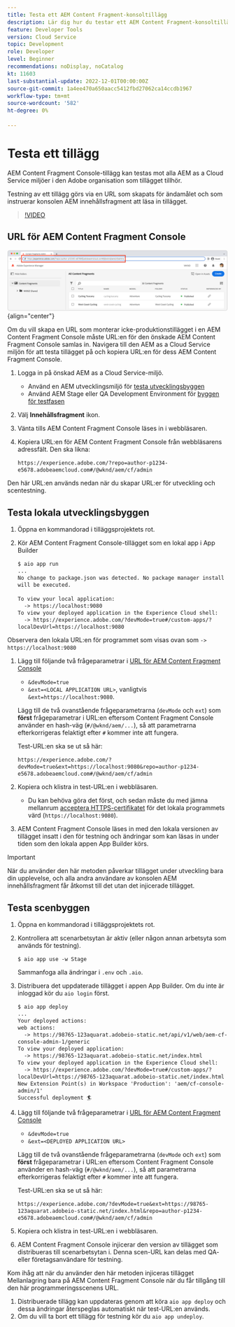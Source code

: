 ```yaml
---
title: Testa ett AEM Content Fragment-konsoltillägg
description: Lär dig hur du testar ett AEM Content Fragment-konsoltillägg innan du distribuerar till produktion.
feature: Developer Tools
version: Cloud Service
topic: Development
role: Developer
level: Beginner
recommendations: noDisplay, noCatalog
kt: 11603
last-substantial-update: 2022-12-01T00:00:00Z
source-git-commit: 1a4ee470a650aacc5412fbd27062ca14ccdb1967
workflow-type: tm+mt
source-wordcount: '582'
ht-degree: 0%

---
```



# Testa ett tillägg

AEM Content Fragment Console-tillägg kan testas mot alla AEM as a Cloud Service miljöer i den Adobe organisation som tillägget tillhör.

Testning av ett tillägg görs via en URL som skapats för ändamålet och som instruerar konsolen AEM innehållsfragment att läsa in tillägget.

>[!VIDEO](https://video.tv.adobe.com/v/3412877/?quality=12&learn=on)

## URL för AEM Content Fragment Console

![URL för AEM Content Fragment Console](./assets/test/content-fragment-console-url.png){align="center"}

Om du vill skapa en URL som monterar icke-produktionstillägget i en AEM Content Fragment Console måste URL:en för den önskade AEM Content Fragment Console samlas in. Navigera till den AEM as a Cloud Service miljön för att testa tillägget på och kopiera URL:en för dess AEM Content Fragment Console.

1. Logga in på önskad AEM as a Cloud Service-miljö.

   + Använd en AEM utvecklingsmiljö för [testa utvecklingsbyggen](#testing-development-builds)
   + Använd AEM Stage eller QA Development Environment för [byggen för testfasen](#testing-stage-builds)

1. Välj __Innehållsfragment__ ikon.
1. Vänta tills AEM Content Fragment Console läses in i webbläsaren.
1. Kopiera URL:en för AEM Content Fragment Console från webbläsarens adressfält. Den ska likna:

   ```
   https://experience.adobe.com/?repo=author-p1234-e5678.adobeaemcloud.com#/@wknd/aem/cf/admin
   ```

Den här URL:en används nedan när du skapar URL:er för utveckling och scentestning.

## Testa lokala utvecklingsbyggen

1. Öppna en kommandorad i tilläggsprojektets rot.
1. Kör AEM Content Fragment Console-tillägget som en lokal app i App Builder

   ```shell
   $ aio app run
   ...
   No change to package.json was detected. No package manager install will be executed.
   
   To view your local application:
     -> https://localhost:9080
   To view your deployed application in the Experience Cloud shell:
     -> https://experience.adobe.com/?devMode=true#/custom-apps/?localDevUrl=https://localhost:9080
   ```

Observera den lokala URL:en för programmet som visas ovan som `-> https://localhost:9080`

1. Lägg till följande två frågeparametrar i [URL för AEM Content Fragment Console](#aem-content-fragment-console-url)
   + `&devMode=true`
   + `&ext=<LOCAL APPLICATION URL>`, vanligtvis `&ext=https://localhost:9080`.

   Lägg till de två ovanstående frågeparametrarna (`devMode` och `ext`) som __först__ frågeparametrar i URL:en eftersom Content Fragment Console använder en hash-väg (`#/@wknd/aem/...`), så att parametrarna efterkorrigeras felaktigt efter `#` kommer inte att fungera.

   Test-URL:en ska se ut så här:

   ```
   https://experience.adobe.com/?devMode=true&ext=https://localhost:9080&repo=author-p1234-e5678.adobeaemcloud.com#/@wknd/aem/cf/admin
   ```

1. Kopiera och klistra in test-URL:en i webbläsaren.

   + Du kan behöva göra det först, och sedan måste du med jämna mellanrum [acceptera HTTPS-certifikatet](https://developer.adobe.com/uix/docs/services/aem-cf-console-admin/extension-development/#accepting-the-certificate-first-time-users) för det lokala programmets värd (`https://localhost:9080`).

1. AEM Content Fragment Console läses in med den lokala versionen av tillägget insatt i den för testning och ändringar som kan läsas in under tiden som den lokala appen App Builder körs.

>[!IMPORTANT]
>
>När du använder den här metoden påverkar tillägget under utveckling bara din upplevelse, och alla andra användare av konsolen AEM innehållsfragment får åtkomst till det utan det injicerade tillägget.


## Testa scenbyggen

1. Öppna en kommandorad i tilläggsprojektets rot.
1. Kontrollera att scenarbetsytan är aktiv (eller någon annan arbetsyta som används för testning).

   ```shell
   $ aio app use -w Stage
   ```

   Sammanfoga alla ändringar i `.env` och `.aio`.

1. Distribuera det uppdaterade tillägget i appen App Builder. Om du inte är inloggad kör du `aio login` först.

   ```shell
   $ aio app deploy
   ...
   Your deployed actions:
   web actions:
     -> https://98765-123aquarat.adobeio-static.net/api/v1/web/aem-cf-console-admin-1/generic 
   To view your deployed application:
     -> https://98765-123aquarat.adobeio-static.net/index.html
   To view your deployed application in the Experience Cloud shell:
     -> https://experience.adobe.com/?devMode=true#/custom-apps/?localDevUrl=https://98765-123aquarat.adobeio-static.net/index.html
   New Extension Point(s) in Workspace 'Production': 'aem/cf-console-admin/1'
   Successful deployment 🏄
   ```

1. Lägg till följande två frågeparametrar i [URL för AEM Content Fragment Console](#aem-content-fragment-console-url)
   + `&devMode=true`
   + `&ext=<DEPLOYED APPLICATION URL>`

   Lägg till de två ovanstående frågeparametrarna (`devMode` och `ext`) som __först__ frågeparametrar i URL:en eftersom Content Fragment Console använder en hash-väg (`#/@wknd/aem/...`), så att parametrarna efterkorrigeras felaktigt efter `#` kommer inte att fungera.

   Test-URL:en ska se ut så här:

   ```
   https://experience.adobe.com/?devMode=true&ext=https://98765-123aquarat.adobeio-static.net/index.html&repo=author-p1234-e5678.adobeaemcloud.com#/@wknd/aem/cf/admin
   ```

1. Kopiera och klistra in test-URL:en i webbläsaren.
1. AEM Content Fragment Console injicerar den version av tillägget som distribueras till scenarbetsytan i. Denna scen-URL kan delas med QA- eller företagsanvändare för testning.

Kom ihåg att när du använder den här metoden injiceras tillägget Mellanlagring bara på AEM Content Fragment Console när du får tillgång till den här programmeringsscenens URL.

1. Distribuerade tillägg kan uppdateras genom att köra `aio app deploy` och dessa ändringar återspeglas automatiskt när test-URL:en används.
1. Om du vill ta bort ett tillägg för testning kör du `aio app undeploy`.



